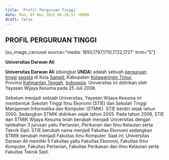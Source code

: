```yaml
---
title: 'Profil Perguruan Tinggi'
date: Mon, 07 Nov 2022 06:26:51 +0000
draft: false
---
```


PROFIL PERGURUAN TINGGI
-----------------------

\[su\_image\_carousel source="media: 1850,1797,1710,1722,1721" limit="5"\]

**Universitas Darwan Ali**

**Universitas Darwan Ali** (disingkat **UNDA**) adalah sebuah [perguruan tinggi](https://id.wikipedia.org/wiki/Perguruan_tinggi_swasta) [swasta](https://id.wikipedia.org/wiki/Universitas_swasta) di Kota [Sampit](https://id.wikipedia.org/wiki/Sampit), Kabupaten [Kotawaringin Timur](https://id.wikipedia.org/wiki/Kabupaten_Kotawaringin_Timur), Provinsi [Kalimantan Tengah](https://id.wikipedia.org/wiki/Kalimantan_Tengah), [Indonesia](https://id.wikipedia.org/wiki/Indonesia). Universitas ini didirikan oleh Yayasan Wijaya Kesuma pada 25 Juli 2008.

Sebelum menjadi sebuah Universitas, Yayasan Wijaya Kesuma ini membentuk Sekolah Tinggi Ilmu Ekonomi (STIE) dan Sekolah Tinggi Manajemen Informatika dan Komputer (STMIK). STIE berdiri sejak tahun 2000. Sedangkan STMIK didirikan sejak tahun 2005. Pada tahun 2008, STIE dan STMIK Wijaya Kesuma telah berubah menjadi Universitas dengan tambahan 3 jurusan yaitu Pertanian, Perikanan dan Ilmu Kelautan serta Teknik Sipil. STIE berubah nama menjadi Fakultas Ekonomi sedangkan STMIK berubah menjadi Fakultas Ilmu Komputer. Saat ini, Universitas Darwan Ali memiliki 5 Fakultas yaitu Fakultas Ekonomi, Fakultas Ilmu Komputer, Fakultas Pertanian, Fakultas Perikanan dan Ilmu Kelautan serta Fakultas Teknik Sipil.